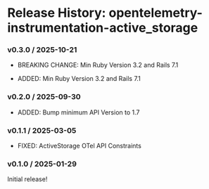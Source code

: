 # Release History: opentelemetry-instrumentation-active_storage

### v0.3.0 / 2025-10-21

* BREAKING CHANGE: Min Ruby Version 3.2 and Rails 7.1

* ADDED: Min Ruby Version 3.2 and Rails 7.1

### v0.2.0 / 2025-09-30

* ADDED: Bump minimum API Version to 1.7

### v0.1.1 / 2025-03-05

* FIXED: ActiveStorage OTel API Constraints

### v0.1.0 / 2025-01-29

Initial release!
